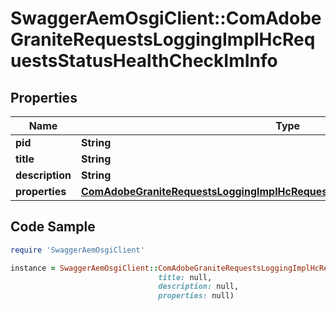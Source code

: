 # SwaggerAemOsgiClient::ComAdobeGraniteRequestsLoggingImplHcRequestsStatusHealthCheckImInfo

## Properties

Name | Type | Description | Notes
------------ | ------------- | ------------- | -------------
**pid** | **String** |  | [optional] 
**title** | **String** |  | [optional] 
**description** | **String** |  | [optional] 
**properties** | [**ComAdobeGraniteRequestsLoggingImplHcRequestsStatusHealthCheckImProperties**](ComAdobeGraniteRequestsLoggingImplHcRequestsStatusHealthCheckImProperties.md) |  | [optional] 

## Code Sample

```ruby
require 'SwaggerAemOsgiClient'

instance = SwaggerAemOsgiClient::ComAdobeGraniteRequestsLoggingImplHcRequestsStatusHealthCheckImInfo.new(pid: null,
                                 title: null,
                                 description: null,
                                 properties: null)
```


